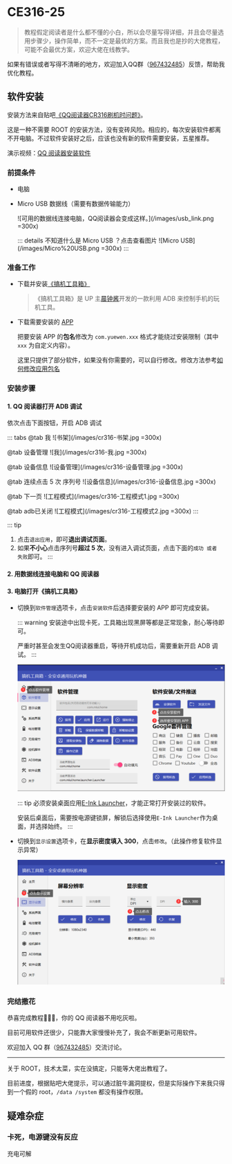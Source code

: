 # CE316-25

> 教程假定阅读者是什么都不懂的小白，所以会尽量写得详细，并且会尽量选用步骤少，操作简单，而不一定是最优的方案。而且我也是抄的大佬教程，可能不会最优方案，欢迎大佬在线教学。

如果有错误或者写得不清晰的地方，欢迎加入QQ群（[967432485](https://qm.qq.com/cgi-bin/qm/qr?k=c1Y_oGnLOEOmLJoS3zkX0Uj2N_zFhIv4&jump_from=webapi&authKey=m8iiNbdWca/hyYhSICA0SFOA0MxJm6HeMBmMa7QVXTjRTpxKlrkkYJbCpWzX2vOv)）反馈，帮助我优化教程。

## 软件安装

安装方法来自贴吧[《QQ阅读器CR316刷机时问题》](https://tieba.baidu.com/p/8442910794?frwh=index)。

这是一种不需要 ROOT 的安装方法，没有变砖风险。相应的，每次安装软件都离不开电脑。不过软件安装好之后，应该也没有新的软件需要安装，五星推荐。

演示视频：[QQ 阅读器安装软件](https://www.bilibili.com/video/BV168CgYLEwr)

### 前提条件

- 电脑
- Micro USB 数据线（需要有数据传输能力）

    ![可用的数据线连接电脑，QQ阅读器会变成这样。](/images/usb_link.png =300x)

    ::: details 不知道什么是 Micro USB ？点击查看图片
    ![Micro USB](/images/Micro%20USB.png =300x)
    :::

### 准备工作

- 下载并安装[《搞机工具箱》](https://jamcz.com/gjgjx/)

    > 《搞机工具箱》是 UP 主[晨钟酱](https://space.bilibili.com/251013709)开发的一款利用 ADB 来控制手机的玩机工具。

- 下载需要安装的 [APP](app.md#cr316-专用)

    把要安装 APP 的**包名**修改为 `com.yuewen.xxx` 格式才能绕过安装限制（其中 `xxx` 为自定义内容）。

    这里只提供了部分软件，如果没有你需要的，可以自行修改。修改方法参考[如何修改应用包名](./app.md#如何修改应用包名)

### 安装步骤

#### 1. QQ 阅读器打开 ADB 调试

依次点击下面按钮，开启 ADB 调试

::: tabs
@tab 我
![书架](/images/cr316-书架.jpg =300x)

@tab 设备管理
![我](/images/cr316-我.jpg =300x)

@tab 设备信息
![设备管理](/images/cr316-设备管理.jpg =300x)

@tab 连续点击 5 次 序列号
![设备信息](/images/cr316-设备信息.jpg =300x)

@tab 下一页
![工程模式](/images/cr316-工程模式1.jpg =300x)

@tab adb已关闭
![工程模式](/images/cr316-工程模式2.jpg =300x)
:::

::: tip
1. 点击`退出应用`，即可**退出调试页面**。
2. 如果**不小心**点击序列号**超过 5 次**，没有进入调试页面，点击下面的`成功 或者 失败`即可。
:::

#### 2. 用数据线连接电脑和 QQ 阅读器

#### 3. 电脑打开《搞机工具箱》

- 切换到`软件管理`选项卡，点击`安装软件`后选择要安装的 APP 即可完成安装。

    ::: warning
    安装途中出现卡死，工具箱出现黑屏等都是正常现象，耐心等待即可。

    严重时甚至会发生QQ阅读器重启，等待开机成功后，需要重新开启 ADB 调试。
    :::

    ![安装软件](/images/安装软件.png)

    ::: tip
    必须安装桌面应用[E-Ink Launcher](/vuepress/app/qq-read/EInkLauncher_clone.apk)，才能正常打开安装过的软件。

    安装后桌面后，需要按电源键锁屏，解锁后选择使用`E-Ink Launcher`作为桌面，并选择始终。
    :::

- 切换到`显示设置`选项卡，在**显示密度填入 300**，点击`修改`。（此操作修复软件显示异常）

    ![修改dpi](/images/修改dpi.png)

### 完结撒花

恭喜完成教程:tada::tada::tada:，你的 QQ 阅读器不用吃灰啦。

目前可用软件还很少，只能靠大家慢慢补充了，我会不断更新可用软件。

欢迎加入 QQ 群（[967432485](https://qm.qq.com/cgi-bin/qm/qr?k=c1Y_oGnLOEOmLJoS3zkX0Uj2N_zFhIv4&jump_from=webapi&authKey=m8iiNbdWca/hyYhSICA0SFOA0MxJm6HeMBmMa7QVXTjRTpxKlrkkYJbCpWzX2vOv)）交流讨论。

---

关于 ROOT，技术太菜，实在没搞定，只能等大佬出教程了。

目前进度，根据贴吧大佬提示，可以通过脏牛漏洞提权，但是实际操作下来我只得到一个假的 root，`/data /system` 都没有操作权限。

## 疑难杂症

### 卡死，电源键没有反应

充电可解
